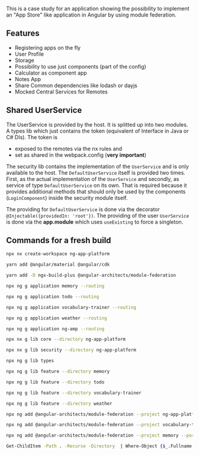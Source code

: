 This is a case study for an application showing the possibility to implement
an "App Store" like application in Angular by using module federation.

## Features

- Registering apps on the fly
- User Profile
- Storage
- Possibility to use just components (part of the config)
- Calculator as component app
- Notes App
- Share Common dependencies like lodash or dayjs
- Mocked Central Services for Remotes

## Shared UserService

The UserService is provided by the host. It is splitted up into two modules. A
types lib which just contains the token (equivalent of Interface in Java or C#
DIs). The token is

- exposed to the remotes via the nx rules and
- set as shared in the webpack.config (**very important**)

The security lib contains the implementation of the `UserService` and is only
available to the host. The `DefaultUserService` itself is provided two times.
First, as the actual implementation of the `UserService` and secondly, as
service of type `DefaultUserService` on its own. That is required because it
provides additional methods that should only be used by the
components (`LoginComponent`)
inside the security module itself.

The providing for `DefaultUserService` is done via the
decorator `@Injectable({providedIn: 'root'})`. The providing of the
user `UserService` is done via the **app.module** which uses `useExisting` to
force a singleton.

## Commands for a fresh build

```bash
npx nx create-workspace ng-app-platform

yarn add @angular/material @angular/cdk

yarn add -D ngx-build-plus @angular-architects/module-federation

npx ng g application memory --routing

npx ng g application todo --routing

npx ng g application vocabulary-trainer --routing

npx ng g application weather --routing

npx ng g application ng-amp --routing

npx nx g lib core --directory ng-app-platform

npx nx g lib security --directory ng-app-platform

npx ng g lib types

npx ng g lib feature --directory memory

npx ng g lib feature --directory todo

npx ng g lib feature --directory vocabulary-trainer

npx ng g lib feature --directory weather

npx ng add @angular-architects/module-federation --project ng-app-platform --port 4200

npx ng add @angular-architects/module-federation --project vocabulary-trainer --port 4201

npx ng add @angular-architects/module-federation --project memory --port 4202

Get-ChildItem -Path . -Recurse -Directory  | Where-Object {$_.Fullname -notlike '*node_modules*'} | Where-Object {($_.Fullname -like '*src\lib') -or ($_.FullName -like '*src\app*')}

```
